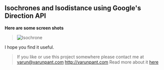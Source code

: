 Isochrones and Isodistance using Google's Direction API
---------------


**Here are some screen shots**
>![Isochrone](https://github.com/varunpant/Google_Isochrone/blob/master/ScreenShot.png?raw=true "ISOCHRONE")


I hope you find it useful.

>If you like or use this project somewhere please contact me at
varun@varunpant.com
>http://varunpant.com
>Read more about it [here](http://varunpant.com/posts/gheat-java-heat-maps)



